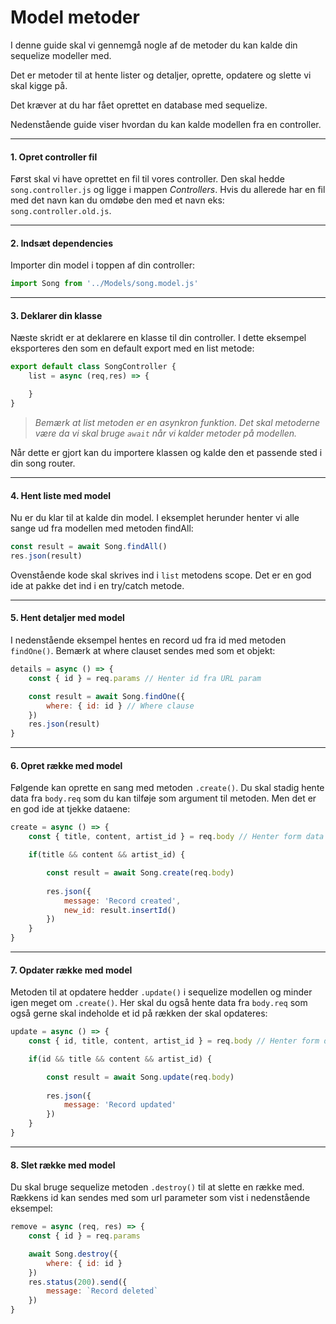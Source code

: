 # Model metoder
I denne guide skal vi gennemgå nogle af de metoder du kan kalde din sequelize modeller med.

Det er metoder til at hente lister og detaljer, oprette, opdatere og slette vi skal kigge på.

Det kræver at du har fået oprettet en database med sequelize.

Nedenstående guide viser hvordan du kan kalde modellen fra en controller.
____ 
#### 1. Opret controller fil
Først skal vi have oprettet en fil til vores controller. Den skal hedde `song.controller.js` og ligge i mappen *Controllers*. Hvis du allerede har en fil med det navn kan du omdøbe den med et navn eks: `song.controller.old.js`.
____ 
#### 2. Indsæt dependencies
Importer din model i toppen af din controller:
```js
import Song from '../Models/song.model.js'
```
____ 
#### 3. Deklarer din klasse 
Næste skridt er at deklarere en klasse til din controller. I dette eksempel eksporteres den som en default export med en list metode:
```js
export default class SongController {
	list = async (req,res) => {

	}
}
```
> *Bemærk at list metoden er en asynkron funktion. Det skal metoderne være da vi skal bruge `await` når vi kalder metoder på modellen.*

Når dette er gjort kan du importere klassen og kalde den et passende sted i din song router.
____ 
#### 4. Hent liste med model
Nu er du klar til at kalde din model. I eksemplet herunder henter vi alle sange ud fra modellen med metoden findAll:
```js
const result = await Song.findAll()
res.json(result)			
```
Ovenstående kode skal skrives ind i `list` metodens scope. Det er en god ide at pakke det ind i en try/catch metode.
____ 
#### 5. Hent detaljer med model
I nedenstående eksempel hentes en record ud fra id med metoden `findOne()`. Bemærk at where clauset sendes med som et objekt:
```js
details = async () => {
	const { id } = req.params // Henter id fra URL param

	const result = await Song.findOne({
		where: { id: id } // Where clause
	})
	res.json(result)
}
```
____ 
#### 6. Opret række med model
Følgende kan oprette en sang med metoden `.create()`. Du skal stadig hente data fra `body.req` som du kan tilføje som argument til metoden. Men det er en god ide at tjekke dataene:
```js
create = async () => {
	const { title, content, artist_id } = req.body // Henter form data

	if(title && content && artist_id) {

		const result = await Song.create(req.body)
		
		res.json({
			message: 'Record created',
			new_id: result.insertId()
		})
	}
}
```
____ 
#### 7. Opdater række med model
Metoden til at opdatere hedder `.update()` i sequelize modellen og minder igen meget om `.create()`. Her skal du også hente data fra `body.req` som også gerne skal indeholde et id på rækken der skal opdateres:
```js
update = async () => {
	const { id, title, content, artist_id } = req.body // Henter form data

	if(id && title && content && artist_id) {

		const result = await Song.update(req.body)
		
		res.json({
			message: 'Record updated'
		})
	}
}
```
____ 
#### 8. Slet række med model
Du skal bruge sequelize metoden `.destroy()` til at slette en række med. Rækkens id kan sendes med som url parameter som vist i nedenstående eksempel:
```js
remove = async (req, res) => {
	const { id } = req.params

	await Song.destroy({ 
		where: { id: id }
	})
	res.status(200).send({
		message: `Record deleted`
	})
}	
```

